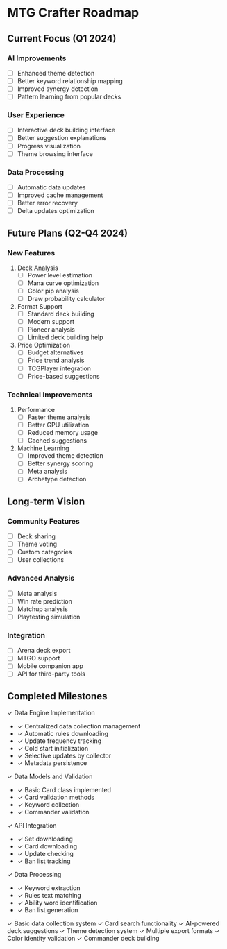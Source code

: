 # MTG Crafter Roadmap

## Current Focus (Q1 2024)

### AI Improvements
  - [ ] Enhanced theme detection
  - [ ] Better keyword relationship mapping
  - [ ] Improved synergy detection
  - [ ] Pattern learning from popular decks

### User Experience
- [ ] Interactive deck building interface
- [ ] Better suggestion explanations
- [ ] Progress visualization
- [ ] Theme browsing interface

### Data Processing
- [ ] Automatic data updates
- [ ] Improved cache management
- [ ] Better error recovery
- [ ] Delta updates optimization

## Future Plans (Q2-Q4 2024)

### New Features
1. Deck Analysis
   - [ ] Power level estimation
   - [ ] Mana curve optimization
   - [ ] Color pip analysis
   - [ ] Draw probability calculator

2. Format Support
   - [ ] Standard deck building
   - [ ] Modern support
   - [ ] Pioneer analysis
   - [ ] Limited deck building help

3. Price Optimization
   - [ ] Budget alternatives
   - [ ] Price trend analysis
   - [ ] TCGPlayer integration
   - [ ] Price-based suggestions

### Technical Improvements
1. Performance
   - [ ] Faster theme analysis
   - [ ] Better GPU utilization
   - [ ] Reduced memory usage
   - [ ] Cached suggestions

2. Machine Learning
   - [ ] Improved theme detection
   - [ ] Better synergy scoring
   - [ ] Meta analysis
   - [ ] Archetype detection

## Long-term Vision

### Community Features
- [ ] Deck sharing
- [ ] Theme voting
- [ ] Custom categories
- [ ] User collections

### Advanced Analysis
- [ ] Meta analysis
- [ ] Win rate prediction
- [ ] Matchup analysis
- [ ] Playtesting simulation

### Integration
- [ ] Arena deck export
- [ ] MTGO support
- [ ] Mobile companion app
- [ ] API for third-party tools

## Completed Milestones
✓ Data Engine Implementation
  - ✓ Centralized data collection management
  - ✓ Automatic rules downloading
  - ✓ Update frequency tracking
  - ✓ Cold start initialization
  - ✓ Selective updates by collector
  - ✓ Metadata persistence

✓ Data Models and Validation
  - ✓ Basic Card class implemented
  - ✓ Card validation methods
  - ✓ Keyword collection
  - ✓ Commander validation

✓ API Integration
  - ✓ Set downloading
  - ✓ Card downloading
  - ✓ Update checking
  - ✓ Ban list tracking

✓ Data Processing
  - ✓ Keyword extraction
  - ✓ Rules text matching
  - ✓ Ability word identification
  - ✓ Ban list generation

✓ Basic data collection system
✓ Card search functionality
✓ AI-powered deck suggestions
✓ Theme detection system
✓ Multiple export formats
✓ Color identity validation
✓ Commander deck building 